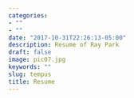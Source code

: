```yaml
---
categories:
- ""
- ""
date: "2017-10-31T22:26:13-05:00"
description: Resume of Ray Park
draft: false
image: pic07.jpg
keywords: ""
slug: tempus
title: Resume
---
```


